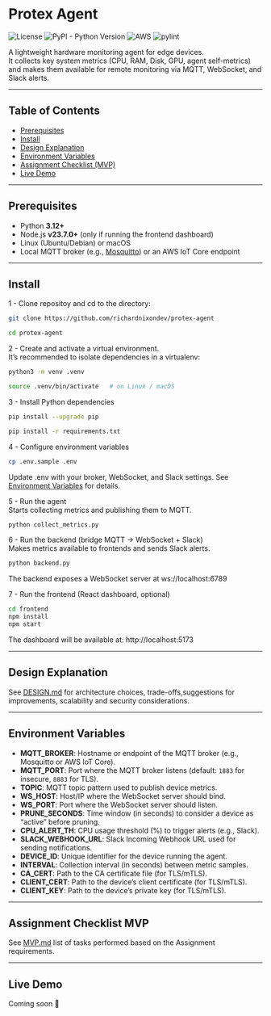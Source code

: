 # Protex Agent
![License](https://img.shields.io/badge/license-MIT-green)
![PyPI - Python Version](https://img.shields.io/badge/python-3.12%2B-blue)
![AWS](https://img.shields.io/badge/AWS-%23FF9900.svg?&logo=amazon-aws&logoColor=white)
![pylint]()


A lightweight hardware monitoring agent for edge devices.  
It collects key system metrics (CPU, RAM, Disk, GPU, agent self-metrics) and makes them available for remote monitoring via MQTT, WebSocket, and Slack alerts.

---

## Table of Contents
- [Prerequisites](#prerequisites)
- [Install](#install)
- [Design Explanation](#design-explanation)
- [Environment Variables](#environment-variables)
- [Assignment Checklist (MVP)](#assignment-checklist-mvp)
- [Live Demo](#live-demo)

---

## Prerequisites
- Python **3.12+**
- Node.js **v23.7.0+** (only if running the frontend dashboard)
- Linux (Ubuntu/Debian) or macOS  
- Local MQTT broker (e.g., [Mosquitto](https://mosquitto.org/)) or an AWS IoT Core endpoint

---

## Install

1 - Clone repositoy and cd to the directory:
```bash
git clone https://github.com/richardnixondev/protex-agent

cd protex-agent
```
2 - Create and activate a virtual environment. </br>
It’s recommended to isolate dependencies in a virtualenv:
```bash
python3 -m venv .venv

source .venv/bin/activate   # on Linux / macOS
```
3 - Install Python dependencies
```bash
pip install --upgrade pip

pip install -r requirements.txt
```
4 - Configure environment variables
```bash
cp .env.sample .env
```
Update .env with your broker, WebSocket, and Slack settings.
See [Environment Variables](#-environment-variables) for details.

5 - Run the agent </br>
Starts collecting metrics and publishing them to MQTT.
```bash
python collect_metrics.py
```
6 - Run the backend (bridge MQTT → WebSocket + Slack)</br>
Makes metrics available to frontends and sends Slack alerts.
```bash
python backend.py
```
The backend exposes a WebSocket server at ws://localhost:6789

7 - Run the frontend (React dashboard, optional)
```bash
cd frontend
npm install
npm start
```

The dashboard will be available at: http://localhost:5173

---

## Design Explanation

See [DESIGN.md](./docs/DESIGN.md) for architecture choices, trade-offs,suggestions for improvements, scalability and security considerations.

---

## Environment Variables

- **MQTT_BROKER**: Hostname or endpoint of the MQTT broker (e.g., Mosquitto or AWS IoT Core).  
- **MQTT_PORT**: Port where the MQTT broker listens (default: `1883` for insecure, `8883` for TLS).  
- **TOPIC**: MQTT topic pattern used to publish device metrics.  
- **WS_HOST**: Host/IP where the WebSocket server should bind.  
- **WS_PORT**: Port where the WebSocket server should listen.  
- **PRUNE_SECONDS**: Time window (in seconds) to consider a device as “active” before pruning.  
- **CPU_ALERT_TH**: CPU usage threshold (%) to trigger alerts (e.g., Slack).  
- **SLACK_WEBHOOK_URL**: Slack Incoming Webhook URL used for sending notifications.  
- **DEVICE_ID**: Unique identifier for the device running the agent.  
- **INTERVAL**: Collection interval (in seconds) between metric samples.  
- **CA_CERT**: Path to the CA certificate file (for TLS/mTLS).  
- **CLIENT_CERT**: Path to the device’s client certificate (for TLS/mTLS).  
- **CLIENT_KEY**: Path to the device’s private key (for TLS/mTLS).  

---

## Assignment Checklist MVP

See [MVP.md](./docs/MVP.md) list of tasks performed based on the Assignment requirements.

---

## Live Demo

Coming soon 🚀

